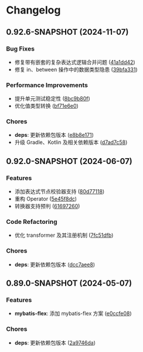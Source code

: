 # Changelog

## 0.92.6-SNAPSHOT (2024-11-07)

### Bug Fixes

- 修复带有嵌套的复杂表达式逻辑合并问题 ([41a1dd42](https://github.com/ymind/rsql/commit/41a1dd4236ba0123979d96cff16c3deadc999dd4))
- 修复 in、between 操作中的数据类型隐患 ([39bfa331](https://github.com/ymind/rsql/commit/39bfa331ace50be1f7d7b27edf4915e624cda2fd))


### Performance Improvements

- 提升单元测试稳定性 ([8bc9b80f](https://github.com/ymind/rsql/commit/8bc9b80f2061e2c14466826f9cb8be48875c4d77))
- 优化值类型转换 ([bf71e6e0](https://github.com/ymind/rsql/commit/bf71e6e03d1c7859a345db3a3a8d85695782dfc4))


### Chores

- **deps**: 更新依赖包版本 ([e8b8e171](https://github.com/ymind/rsql/commit/e8b8e17196060881f1c210529983dade25fe5432))
- 升级 Gradle、Kotlin 及相关依赖版本 ([d7ad7c58](https://github.com/ymind/rsql/commit/d7ad7c58d501bd52ed1f89f9dd75f6aaa654ce3b))


## 0.92.0-SNAPSHOT (2024-06-07)

### Features

- 添加表达式节点校验器支持 ([80d77118](https://github.com/ymind/rsql/commit/80d77118f68903939ee3f83db6abc1a7b8ade1de))
- 重构 Operator ([5e45f8dc](https://github.com/ymind/rsql/commit/5e45f8dcc42c6a5554aecd56723068aad49601f3))
- 转换器支持预判 ([61697260](https://github.com/ymind/rsql/commit/616972603fd354c1ce19fb347702107ffe8e1ba7))


### Code Refactoring

- 优化 transformer 及其注册机制 ([7fc51dfb](https://github.com/ymind/rsql/commit/7fc51dfb01d1821d2ea38cc75146444db4305b22))


### Chores

- **deps**: 更新依赖包版本 ([dcc7aee8](https://github.com/ymind/rsql/commit/dcc7aee8ccac5db31b57f56dcf5ef73c3045b842))


## 0.89.0-SNAPSHOT (2024-05-07)

### Features

- **mybatis-flex**: 添加 mybatis-flex 方案 ([e0ccfe08](https://github.com/ymind/rsql/commit/e0ccfe08237f1c220307b8297f9c39e3e6fc7151))


### Chores

- **deps**: 更新依赖包版本 ([2a9746da](https://github.com/ymind/rsql/commit/2a9746dab8db93dcda810931ed4d126fc3b4f00b))


